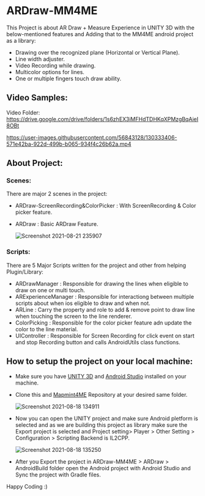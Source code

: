 # ARDraw-MM4ME
This Project is about AR Draw + Measure Experience in UNITY 3D with the below-mentioned features and Adding that to the MM4ME android project as a library:

* Drawing over the recognized plane (Horizontal or Vertical Plane).
* Line width adjuster.
* Video Recording while drawing.
* Multicolor options for lines.
* One or multiple fingers touch draw ability.

## Video Samples:
Video Folder: https://drive.google.com/drive/folders/1s6zhEX3iMFHdTDHKqXPMzgBqAieI8OBt



https://user-images.githubusercontent.com/56843128/130333406-571e42ba-922d-499b-b065-934f4c26b62a.mp4




## About Project:

### Scenes:
There are major 2 scenes in the project:
* ARDraw-ScreenRecording&ColorPicker : With ScreenRecording & Color picker feature.
* ARDraw : Basic ARDraw Feature.

    ![Screenshot 2021-08-21 235907](https://user-images.githubusercontent.com/56843128/130331768-6755fd97-f93d-4cc7-a4d2-208bf5951f00.png)
    
### Scripts:
There are 5 Major Scripts written for the project and other from helping Plugin/Library:

* ARDrawManager   :  Responsible for drawing the lines when eligible to draw on one or multi touch.
* ARExperienceManager   :  Responsible for interactiong between multiple scripts about when ios eligible to draw and when not.
* ARLine :  Carry the property and role to add & remove point to draw line when touching the screen to the line renderer.
* ColorPicking :  Responsible for the color picker feature adn update the color to the line material.
* UIController :  Responsible for Screen Recording for click event on start and stop Recording button and calls AndroidUtils class functions.


## How to setup the project on your local machine:
* Make sure you have [UNITY 3D](https://unity3d.com/get-unity/download) and [Android Studio](https://developer.android.com/studio?gclsrc=ds&gclsrc=ds&gclid=CKLO17GTuvICFQOVjgod_mED4A) installed on your machine.
* Clone this and [Mapmint4ME](https://github.com/srvsingh1962/MapMint4ME) Repository at your desired same folder.

   ![Screenshot 2021-08-18 134911](https://user-images.githubusercontent.com/56843128/129863906-dc952055-d623-4beb-ac2e-e1f61cd1a901.png)
* Now you can open the UNITY project and make sure Android pletform is selected and as we are building this project as library make sure the Export project is selected and Project setting> Player >  Other Setting > Configuration > Scripting Backend is IL2CPP.

   ![Screenshot 2021-08-18 135250](https://user-images.githubusercontent.com/56843128/129864725-e51b710b-10c9-4f22-904c-b3f3dde6abc5.png)

* After you Export the project in ARDraw-MM4ME > ARDraw > AndroidBuild folder open the Android project with Android Studio and Sync the project with Gradle files.

Happy Coding :)
